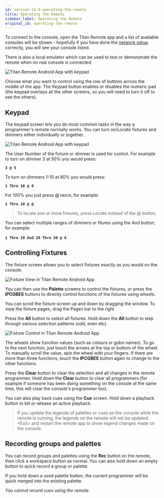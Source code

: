 ```yaml
---
id: version-14.0-operating-the-remote
title: Operating the Remote
sidebar_label: Operating the Remote
original_id: operating-the-remote
---
```


To connect to the console, open the Titan Remote app and a list of
available consoles will be shown - hopefully if you have done the
[network setup](setting-up-the-remote.md) correctly, you will see your console listed.

There is also a local emulator which can be used to test or demonstrate
the remote when no real console is connected.

![Titan Remote Android App with keypad](/docs/images/Titan-Remote-Android-App-with-keypad.png)

Choose what you want to control using the row of buttons across the
middle of the app. The Keypad button enables or disables the numeric pad
(the keypad overlays all the other screens, so you will need to turn it
off to see the others).

Keypad
------

The keypad screen lets you do most common tasks in the way a
programmer\'s remote normally works. You can turn on/Locate fixtures and
dimmers either individually or together.

![Titan Remote Android App with keypad](/docs/images/Titan-Remote-Android-App-with-keypad.png)

The User Number of the fixture or dimmer is used for control. For
example to turn on dimmer 3 at 50% you would press:

**`3 @ 5`**

To turn on dimmers 1-10 at 80% you would press:

**`1 Thro 10 @ 8`**

For 100% you just press @ twice, for example:

**`1 Thro 10 @ @`**

> To locate one or more fixtures, press Locate instead of the @ button.

You can select multiple ranges of dimmers or fitures using the And
button, for example:

**`1 Thro 10 And 20 Thro 30 @ 6`**.

Controlling Fixtures
--------------------

The fixture screen allows you to select fixtures exactly as you would on
the console.

![Fixture View in Titan Remote Android App](/docs/images/Fixture-View-in-Titan-Remote-Android-App.png)

You can then use the **Palette** screens to control the fixtures, or press
the **IPCGBES** buttons to directly control functions of the fixtures using
wheels.

You can scroll the fixture screen up and down by dragging the window. To
view the fixture pages, drag the Pages bar to the right.

Press the **All** button to select all fixtures. Hold down the **All** button to
step through various selection patterns (odd, even etc).

![Fixture Control in Titan Remote Android App](/docs/images/Fixture-Control-in-Titan-Remote-Android-App.png)

The wheels show function values (such as colours or gobo names). To go
to the next function, just touch the arrows at the top or bottom of the
wheel. To manually scroll the value, spin the wheel with your fingers.
If there are more than three functions, touch the **IPCGBES** button again
to change to the other functions.

Press the **Clear** button to clear the selection and all changes in the
remote programmer. Hold down the **Clear** button to clear all programmers
(for example if someone has been doing something on the console at the
same time, this will clear the console's programmer too).

You can also play back cues using the **Cue** screen. Hold down a playback
button to kill or release an active playback.

> If you update the legends of palettes or cues on the console while the remote is running, the legends on the remote will not be updated. \<Exit\> and restart the remote app to show legend changes made on the console.

Recording groups and palettes
-----------------------------

You can record groups and palettes using the **Rec** button on the remote,
then click a workspace button as normal. You can also hold down an empty
button to quick record a group or palette.

If you hold down a used palette button, the current programmer will be
quick merged into the existing palette.

*You cannot record cues using the remote.*